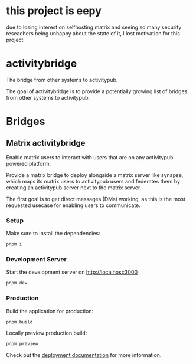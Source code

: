 # this project is eepy

due to losing interest on selfhosting matrix and seeing so many security reseachers being unhappy about the state of it, I lost motivation for this project

# activitybridge
The bridge from other systems to activitypub.

The goal of activitybridge is to provide a potentially growing list of bridges from other systems to activitypub.

# Bridges

## Matrix activitybridge

Enable matrix users to interact with users that are on any activitypub powered platform.

Provide a matrix bridge to deploy alongside a matrix server like synapse, which maps its matrix users to activitypub users and federates them by creating an activitypub server next to the matrix server.

The first goal is to get direct messages (DMs) working, as this is the most requested usecase for enabling users to communicate.

### Setup

Make sure to install the dependencies:

```bash
pnpm i
```

### Development Server

Start the development server on <http://localhost:3000>

```bash
pnpm dev
```

### Production

Build the application for production:

```bash
pnpm build
```

Locally preview production build:

```bash
pnpm preview
```

Check out the [deployment documentation](https://nitro.unjs.io/deploy) for more information.
